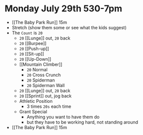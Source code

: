 # Monday July 29th 530-7pm
- [[The Baby Park Run]] 15m
- Stretch (show them some or see what the kids suggest)
- The `Count` is `20`
	- `20` [[Lunge]] out, `20` back
	- `20` [[Burpee]]
	- `20` [[Push-up]]
	- `20` [[Sit-up]]
	- `20` [[Up-Down]]
	- [[Mountain Climber]]
		- `20` Normal
		- `20` Cross Crunch
		- `20` Spiderman
		- `20` Spiderman Wall
	- `20` [[Lunge]] out, `20` back
	- `20` [[Sprint]] out, jog back
	- Athletic Position
		- 3 times `20s` each time
	- Grant Special
		- Anything you want to have them do
		- but they have to be working hard, not standing around
- [[The Baby Park Run]] 15m